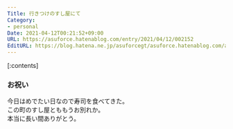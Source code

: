 ```yaml
---
Title: 行きつけのすし屋にて
Category:
- personal
Date: 2021-04-12T00:21:52+09:00
URL: https://asuforce.hatenablog.com/entry/2021/04/12/002152
EditURL: https://blog.hatena.ne.jp/asuforcegt/asuforce.hatenablog.com/atom/entry/26006613715066123
---
```


[:contents]

### お祝い

今日はめでたい日なので寿司を食べてきた。  
この町のすし屋とももうお別れか。  
本当に長い間ありがとう。


